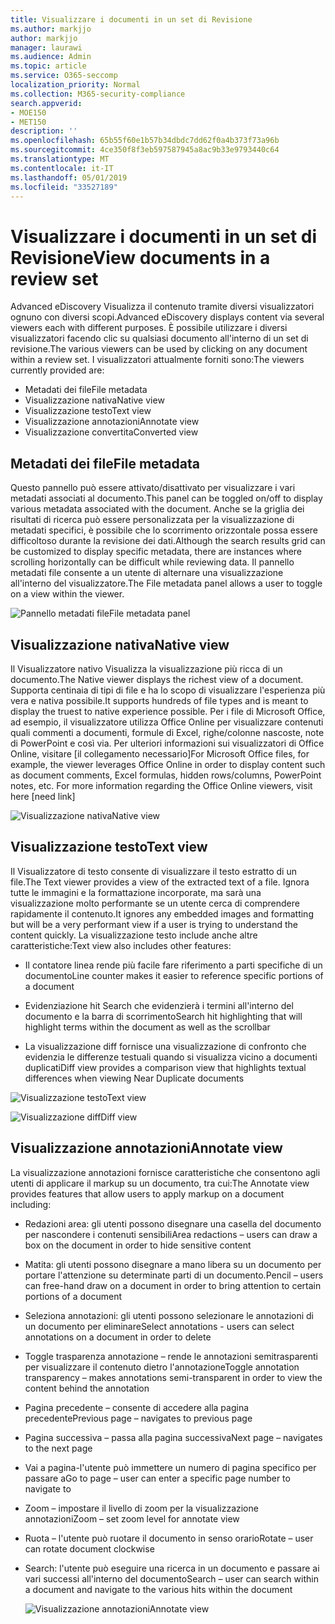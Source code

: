 ```yaml
---
title: Visualizzare i documenti in un set di Revisione
ms.author: markjjo
author: markjjo
manager: laurawi
ms.audience: Admin
ms.topic: article
ms.service: O365-seccomp
localization_priority: Normal
ms.collection: M365-security-compliance
search.appverid:
- MOE150
- MET150
description: ''
ms.openlocfilehash: 65b55f60e1b57b34dbdc7dd62f0a4b373f73a96b
ms.sourcegitcommit: 4ce350f8f3eb597587945a8ac9b33e9793440c64
ms.translationtype: MT
ms.contentlocale: it-IT
ms.lasthandoff: 05/01/2019
ms.locfileid: "33527189"
---
```

# <a name="view-documents-in-a-review-set"></a><span data-ttu-id="ba21a-102">Visualizzare i documenti in un set di Revisione</span><span class="sxs-lookup"><span data-stu-id="ba21a-102">View documents in a review set</span></span>

<span data-ttu-id="ba21a-103">Advanced eDiscovery Visualizza il contenuto tramite diversi visualizzatori ognuno con diversi scopi.</span><span class="sxs-lookup"><span data-stu-id="ba21a-103">Advanced eDiscovery displays content via several viewers each with different purposes.</span></span> <span data-ttu-id="ba21a-104">È possibile utilizzare i diversi visualizzatori facendo clic su qualsiasi documento all'interno di un set di revisione.</span><span class="sxs-lookup"><span data-stu-id="ba21a-104">The various viewers can be used by clicking on any document within a review set.</span></span> <span data-ttu-id="ba21a-105">I visualizzatori attualmente forniti sono:</span><span class="sxs-lookup"><span data-stu-id="ba21a-105">The viewers currently provided are:</span></span>

- <span data-ttu-id="ba21a-106">Metadati dei file</span><span class="sxs-lookup"><span data-stu-id="ba21a-106">File metadata</span></span>
- <span data-ttu-id="ba21a-107">Visualizzazione nativa</span><span class="sxs-lookup"><span data-stu-id="ba21a-107">Native view</span></span>
- <span data-ttu-id="ba21a-108">Visualizzazione testo</span><span class="sxs-lookup"><span data-stu-id="ba21a-108">Text view</span></span>
- <span data-ttu-id="ba21a-109">Visualizzazione annotazioni</span><span class="sxs-lookup"><span data-stu-id="ba21a-109">Annotate view</span></span>
- <span data-ttu-id="ba21a-110">Visualizzazione convertita</span><span class="sxs-lookup"><span data-stu-id="ba21a-110">Converted view</span></span>

## <a name="file-metadata"></a><span data-ttu-id="ba21a-111">Metadati dei file</span><span class="sxs-lookup"><span data-stu-id="ba21a-111">File metadata</span></span>

<span data-ttu-id="ba21a-112">Questo pannello può essere attivato/disattivato per visualizzare i vari metadati associati al documento.</span><span class="sxs-lookup"><span data-stu-id="ba21a-112">This panel can be toggled on/off to display various metadata associated with the document.</span></span> <span data-ttu-id="ba21a-113">Anche se la griglia dei risultati di ricerca può essere personalizzata per la visualizzazione di metadati specifici, è possibile che lo scorrimento orizzontale possa essere difficoltoso durante la revisione dei dati.</span><span class="sxs-lookup"><span data-stu-id="ba21a-113">Although the search results grid can be customized to display specific metadata, there are instances where scrolling horizontally can be difficult while reviewing data.</span></span> <span data-ttu-id="ba21a-114">Il pannello metadati file consente a un utente di alternare una visualizzazione all'interno del visualizzatore.</span><span class="sxs-lookup"><span data-stu-id="ba21a-114">The File metadata panel allows a user to toggle on a view within the viewer.</span></span>

![<span data-ttu-id="ba21a-115">Pannello metadati file</span><span class="sxs-lookup"><span data-stu-id="ba21a-115">File metadata panel</span></span>
](../media/Reviewimage2.png)

## <a name="native-view"></a><span data-ttu-id="ba21a-116">Visualizzazione nativa</span><span class="sxs-lookup"><span data-stu-id="ba21a-116">Native view</span></span>

<span data-ttu-id="ba21a-117">Il Visualizzatore nativo Visualizza la visualizzazione più ricca di un documento.</span><span class="sxs-lookup"><span data-stu-id="ba21a-117">The Native viewer displays the richest view of a document.</span></span> <span data-ttu-id="ba21a-118">Supporta centinaia di tipi di file e ha lo scopo di visualizzare l'esperienza più vera e nativa possibile.</span><span class="sxs-lookup"><span data-stu-id="ba21a-118">It supports hundreds of file types and is meant to display the truest to native experience possible.</span></span> <span data-ttu-id="ba21a-119">Per i file di Microsoft Office, ad esempio, il visualizzatore utilizza Office Online per visualizzare contenuti quali commenti a documenti, formule di Excel, righe/colonne nascoste, note di PowerPoint e così via. Per ulteriori informazioni sui visualizzatori di Office Online, visitare \[il collegamento necessario\]</span><span class="sxs-lookup"><span data-stu-id="ba21a-119">For Microsoft Office files, for example, the viewer leverages Office Online in order to display content such as document comments, Excel formulas, hidden rows/columns, PowerPoint notes, etc. For more information regarding the Office Online viewers, visit here \[need link\]</span></span>

![<span data-ttu-id="ba21a-120">Visualizzazione nativa</span><span class="sxs-lookup"><span data-stu-id="ba21a-120">Native view</span></span>
](../media/Reviewimage3.png)

## <a name="text-view"></a><span data-ttu-id="ba21a-121">Visualizzazione testo</span><span class="sxs-lookup"><span data-stu-id="ba21a-121">Text view</span></span>

<span data-ttu-id="ba21a-122">Il Visualizzatore di testo consente di visualizzare il testo estratto di un file.</span><span class="sxs-lookup"><span data-stu-id="ba21a-122">The Text viewer provides a view of the extracted text of a file.</span></span> <span data-ttu-id="ba21a-123">Ignora tutte le immagini e la formattazione incorporate, ma sarà una visualizzazione molto performante se un utente cerca di comprendere rapidamente il contenuto.</span><span class="sxs-lookup"><span data-stu-id="ba21a-123">It ignores any embedded images and formatting but will be a very performant view if a user is trying to understand the content quickly.</span></span> <span data-ttu-id="ba21a-124">La visualizzazione testo include anche altre caratteristiche:</span><span class="sxs-lookup"><span data-stu-id="ba21a-124">Text view also includes other features:</span></span>

  - <span data-ttu-id="ba21a-125">Il contatore linea rende più facile fare riferimento a parti specifiche di un documento</span><span class="sxs-lookup"><span data-stu-id="ba21a-125">Line counter makes it easier to reference specific portions of a document</span></span>

  - <span data-ttu-id="ba21a-126">Evidenziazione hit Search che evidenzierà i termini all'interno del documento e la barra di scorrimento</span><span class="sxs-lookup"><span data-stu-id="ba21a-126">Search hit highlighting that will highlight terms within the document as well as the scrollbar</span></span>

  - <span data-ttu-id="ba21a-127">La visualizzazione diff fornisce una visualizzazione di confronto che evidenzia le differenze testuali quando si visualizza vicino a documenti duplicati</span><span class="sxs-lookup"><span data-stu-id="ba21a-127">Diff view provides a comparison view that highlights textual differences when viewing Near Duplicate documents</span></span>

![<span data-ttu-id="ba21a-128">Visualizzazione testo</span><span class="sxs-lookup"><span data-stu-id="ba21a-128">Text view</span></span>
](../media/Reviewimage4.png)

![<span data-ttu-id="ba21a-129">Visualizzazione diff</span><span class="sxs-lookup"><span data-stu-id="ba21a-129">Diff view</span></span>
](../media/Reviewimage5.png)

## <a name="annotate-view"></a><span data-ttu-id="ba21a-130">Visualizzazione annotazioni</span><span class="sxs-lookup"><span data-stu-id="ba21a-130">Annotate view</span></span>

<span data-ttu-id="ba21a-131">La visualizzazione annotazioni fornisce caratteristiche che consentono agli utenti di applicare il markup su un documento, tra cui:</span><span class="sxs-lookup"><span data-stu-id="ba21a-131">The Annotate view provides features that allow users to apply markup on a document including:</span></span>

  - <span data-ttu-id="ba21a-132">Redazioni area: gli utenti possono disegnare una casella del documento per nascondere i contenuti sensibili</span><span class="sxs-lookup"><span data-stu-id="ba21a-132">Area redactions – users can draw a box on the document in order to hide sensitive content</span></span>

  - <span data-ttu-id="ba21a-133">Matita: gli utenti possono disegnare a mano libera su un documento per portare l'attenzione su determinate parti di un documento.</span><span class="sxs-lookup"><span data-stu-id="ba21a-133">Pencil – users can free-hand draw on a document in order to bring attention to certain portions of a document</span></span>

  - <span data-ttu-id="ba21a-134">Seleziona annotazioni: gli utenti possono selezionare le annotazioni di un documento per eliminare</span><span class="sxs-lookup"><span data-stu-id="ba21a-134">Select annotations - users can select annotations on a document in order to delete</span></span>

  - <span data-ttu-id="ba21a-135">Toggle trasparenza annotazione – rende le annotazioni semitrasparenti per visualizzare il contenuto dietro l'annotazione</span><span class="sxs-lookup"><span data-stu-id="ba21a-135">Toggle annotation transparency – makes annotations semi-transparent in order to view the content behind the annotation</span></span>

  - <span data-ttu-id="ba21a-136">Pagina precedente – consente di accedere alla pagina precedente</span><span class="sxs-lookup"><span data-stu-id="ba21a-136">Previous page – navigates to previous page</span></span>

  - <span data-ttu-id="ba21a-137">Pagina successiva – passa alla pagina successiva</span><span class="sxs-lookup"><span data-stu-id="ba21a-137">Next page – navigates to the next page</span></span>

  - <span data-ttu-id="ba21a-138">Vai a pagina-l'utente può immettere un numero di pagina specifico per passare a</span><span class="sxs-lookup"><span data-stu-id="ba21a-138">Go to page – user can enter a specific page number to navigate to</span></span>

  - <span data-ttu-id="ba21a-139">Zoom – impostare il livello di zoom per la visualizzazione annotazioni</span><span class="sxs-lookup"><span data-stu-id="ba21a-139">Zoom – set zoom level for annotate view</span></span>

  - <span data-ttu-id="ba21a-140">Ruota – l'utente può ruotare il documento in senso orario</span><span class="sxs-lookup"><span data-stu-id="ba21a-140">Rotate – user can rotate document clockwise</span></span>

  - <span data-ttu-id="ba21a-141">Search: l'utente può eseguire una ricerca in un documento e passare ai vari successi all'interno del documento</span><span class="sxs-lookup"><span data-stu-id="ba21a-141">Search – user can search within a document and navigate to the various hits within the document</span></span>
    
    ![<span data-ttu-id="ba21a-142">Visualizzazione annotazioni</span><span class="sxs-lookup"><span data-stu-id="ba21a-142">Annotate view</span></span>
    ](../media/Reviewimage1.png)